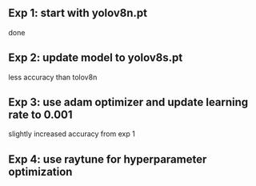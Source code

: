 ## Exp 1: start with yolov8n.pt
done

## Exp 2: update model to yolov8s.pt
less accuracy than tolov8n

## Exp 3: use adam optimizer and update learning rate  to 0.001
slightly increased accuracy from exp 1

## Exp 4: use raytune for hyperparameter optimization